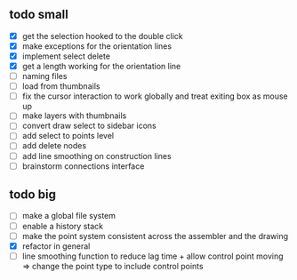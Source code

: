 ## todo small
- [x] get the selection hooked to the double click
- [x] make exceptions for the orientation lines
- [x] implement select delete
- [x] get a length working for the orientation line
- [ ] naming files
- [ ] load from thumbnails
- [ ] fix the cursor interaction to work globally and treat exiting box as mouse up
- [ ] make layers with thumbnails
- [ ] convert draw select to sidebar icons
- [ ] add select to points level
- [ ] add delete nodes 
- [ ] add line smoothing on construction lines
- [ ] brainstorm connections interface
## todo big

- [ ] make a global file system
- [ ] enable a history stack
- [ ] make the point system consistent across the assembler and the drawing 
- [x] refactor in general
- [ ] line smoothing function to reduce lag time + allow control point moving => change the point type to include control points